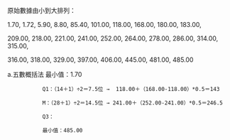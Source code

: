 原始數據由小到大排列：

1.70, 1.72, 5.90, 8.80, 85.40, 101.00, 118.00, 168.00, 180.00, 183.00, 

209.00, 218.00, 221.00, 241.00, 252.00, 264.00, 278.00, 286.00, 314.00, 315.00, 

316.00, 318.00, 329.00, 397.00, 406.00, 445.00, 481.00, 485.00

a.五數概括法    最小值：1.70

               Q1：（14＋1）÷2＝7.5位 →  118.00＋（168.00-118.00）*0.5＝143

               M：（28＋1）÷2＝14.5位 → 241.00＋（252.00-241.00）*0.5＝246.5

               Q3：

               最小值：485.00
